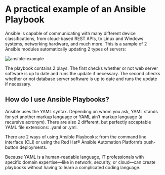 
# A practical example of an Ansible Playbook
Ansible is capable of communicating with many different device classifications, from cloud-based REST APIs, to Linux and Windows systems, networking hardware, and much more. This is a sample of 2 Ansible modules automatically updating 2 types of servers:

![ansible-example](https://github.com/aa-cloudengineer/IaC/assets/144057103/7a0b1227-6c70-4630-8c9e-c1bf21e33040)

The playbook contains 2 plays: 
The first checks whether or not web server software is up to date and runs the update if necessary.
The second checks whether or not database server software is up to date and runs the update if necessary.

##  How do I use Ansible Playbooks?

Ansible uses the YAML syntax. Depending on whom you ask, YAML stands for yet another markup language or YAML ain’t markup language (a recursive acronym). There are also 2 different, but perfectly acceptable YAML file extensions: .yaml or .yml. 

There are 2 ways of using Ansible Playbooks: from the command line interface (CLI) or using the Red Hat® Ansible Automation Platform’s push-button deployments.

Because YAML is a human-readable language, IT professionals with specific domain expertise—like in network, security, or cloud—can create playbooks without having to learn a complicated coding language.
